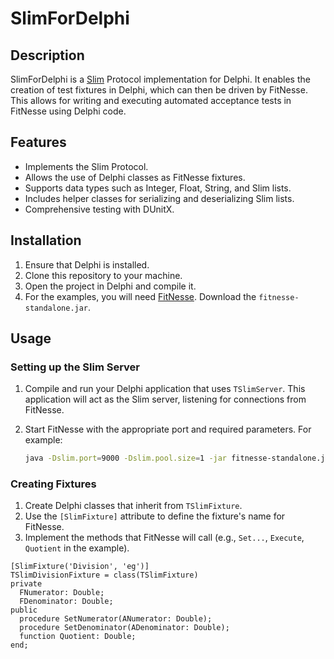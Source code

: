 # SlimForDelphi

## Description

SlimForDelphi is a [Slim](https://fitnesse.org/FitNesse/UserGuide/WritingAcceptanceTests/SliM.html) Protocol implementation for Delphi. It enables the creation of test fixtures in Delphi, which can then be driven by FitNesse. This allows for writing and executing automated acceptance tests in FitNesse using Delphi code.

## Features

* Implements the Slim Protocol.
* Allows the use of Delphi classes as FitNesse fixtures.
* Supports data types such as Integer, Float, String, and Slim lists.
* Includes helper classes for serializing and deserializing Slim lists.
* Comprehensive testing with DUnitX.

## Installation

1.  Ensure that Delphi is installed.
2.  Clone this repository to your machine.
3.  Open the project in Delphi and compile it.
4.  For the examples, you will need [FitNesse](https://fitnesse.org/). Download the `fitnesse-standalone.jar`.

## Usage

### Setting up the Slim Server

1.  Compile and run your Delphi application that uses `TSlimServer`. This application will act as the Slim server, listening for connections from FitNesse.
2.  Start FitNesse with the appropriate port and required parameters. For example:

    ```bash
    java -Dslim.port=9000 -Dslim.pool.size=1 -jar fitnesse-standalone.jar
    ```

### Creating Fixtures

1.  Create Delphi classes that inherit from `TSlimFixture`.
2.  Use the `[SlimFixture]` attribute to define the fixture's name for FitNesse.
3.  Implement the methods that FitNesse will call (e.g., `Set...`, `Execute`, `Quotient` in the example).

```delphi
[SlimFixture('Division', 'eg')]
TSlimDivisionFixture = class(TSlimFixture)
private
  FNumerator: Double;
  FDenominator: Double;
public
  procedure SetNumerator(ANumerator: Double);
  procedure SetDenominator(ADenominator: Double);
  function Quotient: Double;
end;
```